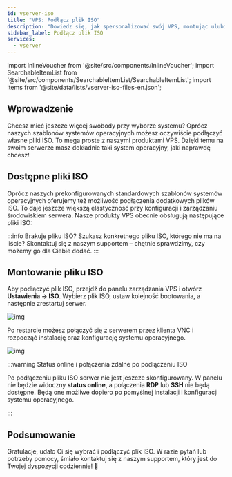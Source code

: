 ```yaml
---
id: vserver-iso
title: "VPS: Podłącz plik ISO"
description: "Dowiedz się, jak spersonalizować swój VPS, montując ulubiony plik ISO i zyskać pełną kontrolę nad środowiskiem serwera → Sprawdź teraz"
sidebar_label: Podłącz plik ISO
services:
  - vserver
---
```




import InlineVoucher from '@site/src/components/InlineVoucher';
import SearchableItemList from '@site/src/components/SearchableItemList/SearchableItemList';
import items from '@site/data/lists/vserver-iso-files-en.json';

## Wprowadzenie
Chcesz mieć jeszcze więcej swobody przy wyborze systemu? Oprócz naszych szablonów systemów operacyjnych możesz oczywiście podłączyć własne pliki ISO. To mega proste z naszymi produktami VPS. Dzięki temu na swoim serwerze masz dokładnie taki system operacyjny, jaki naprawdę chcesz!

<InlineVoucher />



## Dostępne pliki ISO

Oprócz naszych prekonfigurowanych standardowych szablonów systemów operacyjnych oferujemy też możliwość podłączenia dodatkowych plików ISO. To daje jeszcze większą elastyczność przy konfiguracji i zarządzaniu środowiskiem serwera. Nasze produkty VPS obecnie obsługują następujące pliki ISO: 

<SearchableItemList items={items} />

:::info Brakuje pliku ISO?
Szukasz konkretnego pliku ISO, którego nie ma na liście? Skontaktuj się z naszym supportem – chętnie sprawdzimy, czy możemy go dla Ciebie dodać.
:::





## Montowanie pliku ISO
Aby podłączyć plik ISO, przejdź do panelu zarządzania VPS i otwórz **Ustawienia → ISO**. Wybierz plik ISO, ustaw kolejność bootowania, a następnie zrestartuj serwer. 

![img](https://screensaver01.zap-hosting.com/index.php/s/tszMKbqDSa3AaLy/download)

Po restarcie możesz połączyć się z serwerem przez klienta VNC i rozpocząć instalację oraz konfigurację systemu operacyjnego.

![img](https://screensaver01.zap-hosting.com/index.php/s/q6WoDMq8pxn72oG/download)

:::warning Status online i połączenia zdalne po podłączeniu ISO

Po podłączeniu pliku ISO serwer nie jest jeszcze skonfigurowany. W panelu nie będzie widoczny **status online**, a połączenia **RDP** lub **SSH** nie będą dostępne. Będą one możliwe dopiero po pomyślnej instalacji i konfiguracji systemu operacyjnego.

:::




## Podsumowanie
Gratulacje, udało Ci się wybrać i podłączyć plik ISO. W razie pytań lub potrzeby pomocy, śmiało kontaktuj się z naszym supportem, który jest do Twojej dyspozycji codziennie! 🙂



<InlineVoucher />